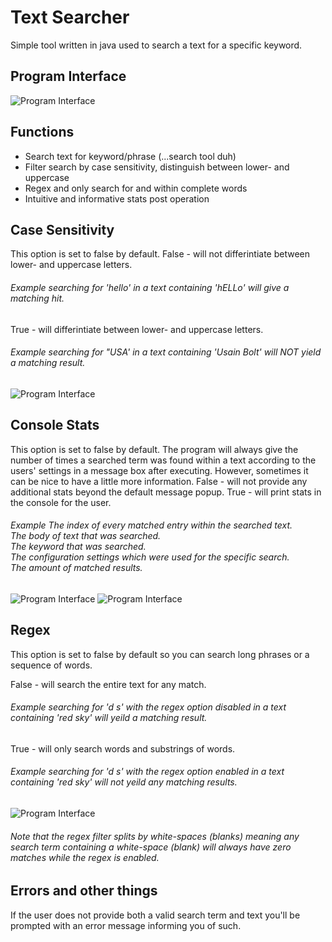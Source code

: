 # Text Searcher
Simple tool written in java used to search a text for a specific keyword.

## Program Interface
![Program Interface](https://i.imgur.com/tM7XvTb.png)
## Functions
- Search text for keyword/phrase (...search tool duh)
- Filter search by case sensitivity, distinguish between lower- and uppercase
- Regex and only search for and within complete words
- Intuitive and informative stats post operation

## Case Sensitivity
This option is set to false by default.
False - will not differintiate between lower- and uppercase letters.
###### Example searching for 'hello' in a text containing 'hELLo' will give a matching hit.
True - will differintiate between lower- and uppercase letters.
###### Example searching for "USA' in a text containing 'Usain Bolt' will NOT yield a matching result.
![Program Interface](https://i.imgur.com/x30E0oV.png)

## Console Stats
This option is set to false by default.
The program will always give the number of times a searched term was found within a text according to the users' settings in a message box after executing.
However, sometimes it can be nice to have a little more information.
False - will not provide any additional stats beyond the default message popup.
True - will print stats in the console for the user.
<h6> Example
  The index of every matched entry within the searched text.<br>
  The body of text that was searched.<br>
  The keyword that was searched.<br>
  The configuration settings which were used for the specific search.<br>
  The amount of matched results.
</h6>

![Program Interface](https://i.imgur.com/q1dSs1f.png)
![Program Interface](https://i.imgur.com/TFaOmkJ.png)

## Regex
This option is set to false by default so you can search long phrases or a sequence of words.

False - will search the entire text for any match.
###### Example searching for 'd s' with the regex option disabled in a text containing 'red sky' will yeild a matching result.
True - will only search words and substrings of words.
###### Example searching for 'd s' with the regex option enabled in a text containing 'red sky' will not yeild any matching results.
![Program Interface](https://i.imgur.com/AvWXVsi.png)

###### Note that the regex filter splits by white-spaces (blanks) meaning any search term containing a white-space (blank) will always have zero matches while the regex is enabled.

## Errors and other things
If the user does not provide both a valid search term and text you'll be prompted with an error message informing you of such.  



